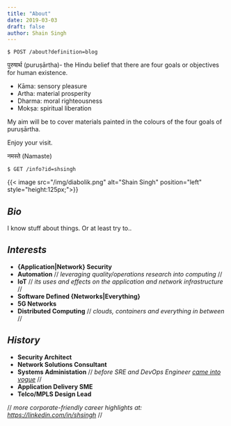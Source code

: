 ```yaml
---
title: "About"
date: 2019-03-03
draft: false
author: Shain Singh
---
```

``````
$ POST /about?definition=blog
``````

पुरुषार्थ (puruṣārtha)- the Hindu belief that there are four goals or objectives for human existence.

- Kāma: sensory pleasure
- Artha: material prosperity
- Dharma: moral righteousness
- Mokṣa: spiritual liberation

My aim will be to cover materials painted in the colours of the four goals of puruṣārtha.

Enjoy your visit.

नमस्ते (Namaste)

``````
$ GET /info?id=shsingh
``````

{{< image src="/img/diabolik.png" alt="Shain Singh" position="left" style="height:125px;">}}

## _Bio_

I know stuff about things. Or at least try to..

## _Interests_

- **{Application|Network} Security**
- **Automation** // *leveraging quality/operations research into computing* //
- **IoT** // *its uses and effects on the application and network infrastructure* //
- **Software Defined {Networks|Everything}**
- **5G Networks**
- **Distributed Computing** // *clouds, containers and everything in between* //

## _History_

- **Security Architect**
- **Network Solutions Consultant**
- **Systems Administation** // *before SRE and DevOps Engineer* [*came into vogue*](https://www.youtube.com/watch?v=BRmFYJx28V0) //
- **Application Delivery SME**
- **Telco/MPLS Design Lead**

// *more corporate-friendly career highlights at: https://linkedin.com/in/shsingh* //
